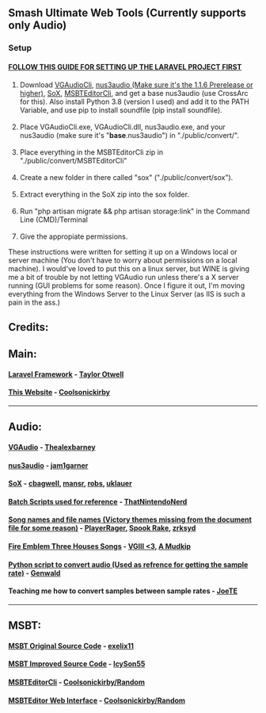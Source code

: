 <h2>Smash Ultimate Web Tools (Currently supports only Audio)</h2>

<h3><strong>Setup</strong></h3>

<h4><strong><a href="https://devmarketer.io/learn/setup-laravel-project-cloned-github-com/">FOLLOW THIS GUIDE FOR SETTING UP THE LARAVEL PROJECT FIRST</a></strong></h4>

<ol>
    <li>Download <a href="https://github.com/Thealexbarney/VGAudio/releases">VGAudioCli</a>, <a
            href="https://github.com/jam1garner/nus3audio-rs/releases/tag/1.1.6-prerelease">nus3audio (Make sure it's the 1.1.6 Prerelease or higher)</a>, <a
            href="http://sox.sourceforge.net/">SoX</a>, <a href="https://github.com/Coolsonickirby/MSBTEditorCli/releases">MSBTEditorCli</a>, and get a base nus3audio (use CrossArc for this). Also install Python 3.8 (version I used) and add it to the PATH Variable, and use pip to install soundfile (pip install soundfile).</li>
    <br>
    <li>Place VGAudioCli.exe, VGAudioCli.dll, nus3audio.exe, and your nus3audio (make sure it's
        "<strong>base</strong>.nus3audio") in "./public/convert/".</li>
    <br>
    <li>Place everything in the MSBTEditorCli zip in "./public/convert/MSBTEditorCli"</li>
    <br>
    <li>Create a new folder in there called "sox" ("./public/convert/sox").</li>
    <br>
    <li> Extract everything in the SoX zip into the sox folder.</li>
    <br>
    <li>Run "php artisan migrate && php artisan storage:link" in the Command Line (CMD)/Terminal</li>
    <br>
    <li>Give the appropiate permissions.</li>
</ol>

<p>
    These instructions were written for setting it up on a Windows local or server machine (You don't have to worry
    about permissions on a local machine). I would've loved to put this on a linux server, but WINE is giving me a bit
    of trouble by not letting VGAudio run unless there's a X server running (GUI problems for some reason). Once I
    figure it out, I'm moving everything from the Windows Server to the Linux Server (as IIS is such a pain in the ass.)
</p>

<h2><strong>Credits:</strong></h2>
<h2>Main:</h2>
<h4>
    <a href="https://github.com/laravel/laravel">Laravel Framework</a> - <a href="https://github.com/taylorotwell">Taylor Otwell</a>
</h4>
<h4>
    <a href="{{Request::root()}}">This Website</a> - <a href="https://github.com/coolsonickirby/">Coolsonickirby</a>
</h4>
<hr>
<h2>Audio:</h2>
<h4>
<a href="https://github.com/Thealexbarney/VGAudio">VGAudio</a> - <a href="https://github.com/Thealexbarney/">Thealexbarney</a>
</h4>
<h4>
<a href="https://github.com/jam1garner/nus3audio-rs">nus3audio</a> - <a href="https://github.com/jam1garner/">jam1garner</a>
</h4>
<h4>
<a href="http://sox.sourceforge.net/">SoX</a> - <a href="https://sourceforge.net/u/cbagwell/">cbagwell</a>, <a href="https://sourceforge.net/u/mansr/profile/">mansr</a>, <a href="https://sourceforge.net/u/robs/profile/">robs</a>,
<a href="https://sourceforge.net/u/uklauer/profile/">
    uklauer
</a>
</h4>
<h4>
<a href="https://cdn.discordapp.com/attachments/516449848057135124/653439158144073729/nus3audio.bat">Batch
    Scripts used for reference</a> - <a href="https://github.com/thatnintendonerd/">ThatNintendoNerd</a>
</h4>
<h4>
<a href="https://docs.google.com/document/d/13nnPPQK46HE1c30LlcVj8Nrfdxjx1t1vH0cWMJqaSVA/">Song
    names and
    file names (Victory themes missing from the document file for some reason)</a> - <a href="https://gamebanana.com/members/1507074">PlayerRager</a>, <a href="https://www.youtube.com/channel/UCaMTWkuqc_W1D5CIPN7DEiw">Spook Rake</a>,
<a href="https://gamebanana.com/members/1537331">zrksyd</a>
</h4>

<h4>
<a href="https://docs.google.com/document/d/1MSzUOeCxIyCpBRZBuko2wXg84exVt8VM9be0i7eAOcE/edit?usp=sharing">Fire
    Emblem Three Houses Songs</a> - <a href="https://gamebanana.com/members/1480709">VGIII
    &lt;3</a>, <a href="https://gamebanana.com/members/1707207">A Mudkip</a>
</h4>

<h4>
<a href="https://cdn.discordapp.com/attachments/516449848057135124/662099184584753152/smashAudio.zip">Python
    script
    to convert audio (Used as refrence for getting the sample rate)</a> -
<a href="https://github.com/Genwald">Genwald</a>
</h4>

<h4>
Teaching me how to convert samples between sample rates - <a href="https://gamebanana.com/members/1480857">JoeTE</a>
</h4>
<hr>
<h2>MSBT:</h2>
<h4><a href="https://github.com/exelix11/3DLandMSBTeditor">MSBT Original Source Code</a> - <a href="https://github.com/exelix11/">exelix11</a></h4>
<h4><a href="https://github.com/IcySon55/3DLandMSBTeditor">MSBT Improved Source Code</a> - <a href="https://github.com/IcySon55/IcySon55">IcySon55</a></h4>
<h4><a href="https://github.com/Coolsonickirby/MSBTEditorCli">MSBTEditorCli</a> - <a href="https://github.com/Coolsonickirby/">Coolsonickirby/Random</a></h4>
<h4><a href="http://smashultimatetools.com/msbt">MSBTEditor Web Interface</a> - <a href="https://github.com/Coolsonickirby/">Coolsonickirby/Random</a></h4>

